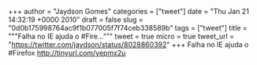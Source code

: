 
+++
author = "Jaydson Gomes"
categories = ["tweet"]
date = "Thu Jan 21 14:32:19 +0000 2010"
draft = false
slug = "0d0b175998764ac9f1b077005f7f74ceb338589b"
tags = ["tweet"]
title = """Falha no IE ajuda o #Fire..."""
tweet = true
micro = true
tweet_url = "https://twitter.com/jaydson/status/8028860392"
+++
Falha no IE ajuda o #Firefox http://tinyurl.com/yepmx2u
